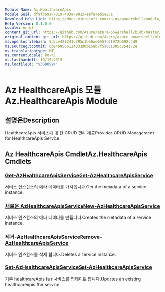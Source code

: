 ```yaml
---
Module Name: Az.HealthcareApis
Module Guid: df9fc69a-c019-403a-9013-eefa7eb5e27a
Download Help Link: https://docs.microsoft.com/en-us/powershell/module/az.healthcareapis
Help Version: 0.1.0.0
Locale: en-US
content_git_url: https://github.com/Azure/azure-powershell/blob/master/src/HealthcareApis/HealthcareApis/help/Az.HealthcareApis.md
original_content_git_url: https://github.com/Azure/azure-powershell/blob/master/src/HealthcareApis/HealthcareApis/help/Az.HealthcareApis.md
ms.openlocfilehash: 8ddce420241c395c1b66ae0557b51972b692c4d9
ms.sourcegitcommit: 0b94b9566124331d0b15eb7f5a811305c254172e
ms.translationtype: MT
ms.contentlocale: ko-KR
ms.lasthandoff: 10/15/2019
ms.locfileid: "93688994"
---
```

# <span data-ttu-id="84bd0-101">Az HealthcareApis 모듈</span><span class="sxs-lookup"><span data-stu-id="84bd0-101">Az.HealthcareApis Module</span></span>
## <span data-ttu-id="84bd0-102">설명은</span><span class="sxs-lookup"><span data-stu-id="84bd0-102">Description</span></span>
<span data-ttu-id="84bd0-103">HealthcareApis 서비스에 대 한 CRUD 관리 제공</span><span class="sxs-lookup"><span data-stu-id="84bd0-103">Provides CRUD Management for HealthcareApis Service</span></span>

## <span data-ttu-id="84bd0-104">Az HealthcareApis Cmdlet</span><span class="sxs-lookup"><span data-stu-id="84bd0-104">Az.HealthcareApis Cmdlets</span></span>
### [<span data-ttu-id="84bd0-105">Get-AzHealthcareApisService</span><span class="sxs-lookup"><span data-stu-id="84bd0-105">Get-AzHealthcareApisService</span></span>](Get-AzHealthcareApisService.md)
<span data-ttu-id="84bd0-106">서비스 인스턴스의 메타 데이터를 가져옵니다.</span><span class="sxs-lookup"><span data-stu-id="84bd0-106">Get the metadata of a service instance.</span></span>

### [<span data-ttu-id="84bd0-107">새로운 AzHealthcareApisService</span><span class="sxs-lookup"><span data-stu-id="84bd0-107">New-AzHealthcareApisService</span></span>](New-AzHealthcareApisService.md)
<span data-ttu-id="84bd0-108">서비스 인스턴스의 메타 데이터를 만듭니다.</span><span class="sxs-lookup"><span data-stu-id="84bd0-108">Creates the metadata of a service instance.</span></span>

### [<span data-ttu-id="84bd0-109">제거-AzHealthcareApisService</span><span class="sxs-lookup"><span data-stu-id="84bd0-109">Remove-AzHealthcareApisService</span></span>](Remove-AzHealthcareApisService.md)
<span data-ttu-id="84bd0-110">서비스 인스턴스를 삭제 합니다.</span><span class="sxs-lookup"><span data-stu-id="84bd0-110">Deletes a service instance.</span></span>

### [<span data-ttu-id="84bd0-111">Set-AzHealthcareApisService</span><span class="sxs-lookup"><span data-stu-id="84bd0-111">Set-AzHealthcareApisService</span></span>](Set-AzHealthcareApisService.md)
<span data-ttu-id="84bd0-112">기존 healthcareApis fa r 서비스를 업데이트 합니다.</span><span class="sxs-lookup"><span data-stu-id="84bd0-112">Updates an existing healthcareApis fhir service.</span></span>

